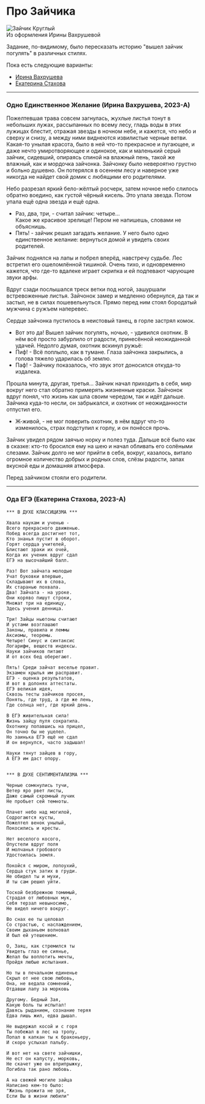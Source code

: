 <!--?title Про Зайчика-->

# Про Зайчика

<div class="row">
  <div class="col-xl-6 offset-xl-3 col-sm-12 text-center">
    <img alt="Зайчик Круглый" src="https://pths-archive.github.io/static/img/other/hare-compositions.png"/>
    <br/>
    <span class="hint">Из оформления Ирины Вахрушевой</span>
  </div>
</div>

Задание, по-видимому, было пересказать историю "вышел зайчик погулять" в различных стилях.

Пока есть следующие варианты:

- [Ирина Вахрушева](#i-vahrusheva)
- [Екатерина Стахова](#e-stahova)

---

<h3 id="i-vahrusheva">Одно Единственное Желание (Ирина Вахрушева, 2023-А)</h3>

Пожелтевшая трава совсем загнулась, жухлые листья тонут в небольших лужах, рассыпанных по всему лесу,
гладь воды в этих лужицах блестит, отражая звезды в ночном небе, и кажется, что небо и сверху и снизу,
а между ними виднеются извилистые черные ветви. Какая-то унылая красота, было в ней что-то прекрасное
и пугающее, и даже нечто умиротворяющее и одинокое, как и маленький серый зайчик, сидевший, опираясь
спиной на влажный пень, такой же влажный, как и мордочка зайчонка.
Зайчонку было невероятно грустно и больно душевно. Он потерялся в осеннем лесу и наверное уже никогда
не найдет свой домик с любящими его родителями.

Небо разрезал яркий бело-жёлтый росчерк, затем ночное небо слилось обратно воедино, как густой чёрный
кисель. Это упала звезда. Потом упала ещё одна звезда и ещё одна.

- Раз, два, три, - считал зайчик: четыре...  
Какое же красивое зрелище! Пером не напишешь, словами не объяснишь.  
- Пять! - зайчик решил загадать желание. У него было одно единственное желание: вернуться домой и увидеть
своих родителей.

Зайчик поднялся на лапы и побрел вперёд, навстречу судьбе. Лес встретил его ошеломлённой тишиной. Очень тихо,
и одновременно кажется, что где-то вдалеке играет скрипка и ей подпевают чарующие звуки арфы.

Вдруг сзади послышался треск ветки под ногой, зашуршали встревоженные листья. Зайчонок замер и медленно обернулся,
да так и застыл, не в силах пошевельнуться. Прямо перед ним стоял бородатый мужчина с ружъем наперевес.

Сердце зайчонка пустилось в неистовый танец, в горле застрял комок.

- Вот это да! Вышел зайчик погулять, ночью, - удивился охотник. В нём всё просто забурлило от радости,
принесённой неожиданной удачей. Недолго думая, охотник вскинул ружьё:  
- Пиф! - Всё поплыло, как в тумане. Глаза зайчонка закрылись, а голова тяжело ударилась об землю.  
- Паф! - Зайчику показалось, что звук этот доносился откуда-то издалека.

Прошла минута, другая, третья... Зайчик начал приходить в себя, мир вокруг него стал обратно примерять жизненные
краски. Зайчонок вдруг понял, что жизнь как шла своим чередом, так и идёт дальше. Зайчика куда-то несли, он
забрыкался, и охотник от неожиданности отпустил его.

- Ж-живой, - не мог поверить охотник, в нём вдруг что-то изменилось, страх подступил к горлу, и он понёсся прочь.

Зайчик увидел рядом заячью норку и полез туда. Дальше всё было как в сказке: кто-то бросился ему на шею и начал
обливать его солёными слезами. Зайчик долго не мог прийти в себя, вокруг, казалось, витало огромное количество
добрых и родных слов, слёзы радости, запах вкусной еды и домашняя атмосфера.

Перед зайчиком стояли его родители.

---

<h3 id="e-stahova">Ода ЕГЭ (Екатерина Стахова, 2023-А)</h3>
    
    *** В ДУХЕ КЛАССИЦИЗМА ***
    
    Хвала наукам и ученью -
    Всего прекрасного движенью.
    Побед всегда достигнет тот,
    Кто знанья пустит в оборот.
    Горят сердца учителей,
    Блистают зраки их очей,
    Когда их ученик вдруг сдал
    ЕГЭ на высочайший балл.
    ‌
    Раз! Вот зайчата молодые
    Учат буковки впервые,
    Складывают их в слова,
    Их старанью похвала.
    Два! Зайчата - на уроке.
    Они коряво пишут строки,
    Множат три на единицу,
    Здесь учения денница.

    Три! Зайцы ньютоны считают
    И устами возглашают
    Законы, правила и леммы
    Аксиомы, теоремы.
    Четыре! Синус и синтаксис
    Логарифм, веществ индексы.
    Науки зайчиков питают
    И от всех бед оберегают.

    Пять! Среди зайчат веселье правит.
    Экзамен крылья им расправит.
    ЕГЭ - оценка результатов,
    И вот в долонях аттестаты.
    ЕГЭ великая идея,
    Сквозь тесты зайчиков просея,
    Понять, где труд, а где же лень,
    Где солнца нет, где яркий день.

    В ЕГЭ живительная сила!
    Жизнь зайцу пуля сократила.
    Охотнику попавшись на прицел,
    Он точно бы не уцелел.
    Но заинька ЕГЭ ещё не сдал
    И он вернулся, часто задышал!

    Науки тянут зайцев в гору,
    А ЕГЭ им даст опору.


    *** В ДУХЕ СЕНТИМЕНТАЛИЗМА ***

    Черные сомкнулись тучи,
    Ветер яро рвет листы,
    Даже самый скромный лучик
    Не пробьет сей темноты.

    Плачет небо над могилой,
    Содрогаются кусты,
    Пожелтел венок унылый,
    Покосились и кресты.

    Нет веселого косого,
    Опустели вдруг поля
    И молчанья гробового
    Удостоилась земля.

    Покойся с миром, лопоухий,
    Сердца стук затих в груди.
    Не обидел ты и мухи,
    И ты сам решил уйти.

    Тоской безбрежною томимый,
    Страдая от любовных мук,
    Себя терзал невыносимо,
    Не видел ничего вокруг.

    Во снах ее ты целовал
    Со страстью, с наслаждением,
    Своим дыханьем волновал
    И был ей утешением.

    О, Заяц, как стремился ты
    Увидеть глаз ее сиянье,
    Желал бы воплотить мечты,
    Пройдя любые испытания.

    Но ты в печальном единенье
    Скрыл от нее свою любовь,
    Она, не ведала сомнений,
    Отдавши лапу за морковь

    Другому. Бедный Зая,
    Какую боль ты испытал!
    Давясь рыданием, сознание теряя
    Едва лишь жил, едва дышал.

    Не выдержал косой и с горя
    Ты побежал в лес на тропу,
    Попал в капкан ты к браконьеру,
    И скоро услыхал пальбу.

    И вот нет на свете зайчишки,
    Не ест он капусту, морковь,
    Не скачет уже он вприпрыжку,
    Погибла так рано любовь.

    А на свежей могиле зайца
    Написано кем-то было:
    "Жизнь прожита не зря,
    Если Вы в жизни любили"

